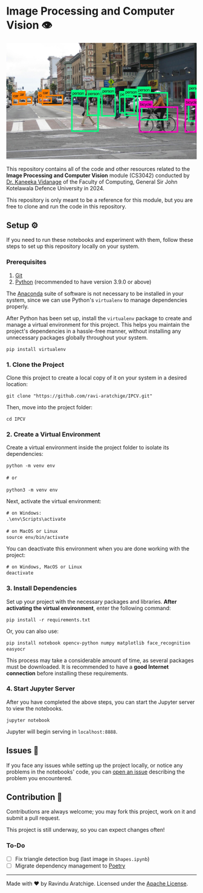 # Image Processing and Computer Vision 👁️

<img src="./img/computer-vision.jpg" alt="A practical example of computer vision">

This repository contains all of the code and other resources related to the <b>Image Processing and Computer Vision</b> module (CS3042) conducted by <a href="https://www.linkedin.com/in/kaneeka-vidanage-902a7292/">Dr. Kaneeka Vidanage</a> of the Faculty of Computing, General Sir John Kotelawala Defence University in 2024.

This repository is only meant to be a reference for this module, but you are free to clone and run the code in this repository.

## Setup ⚙️

If you need to run these notebooks and experiment with them, follow these steps to set up this repository locally on your system.

### Prerequisites

1. <a href="https://git-scm.com/">Git</a>
2. <a href="https://www.python.org/">Python</a> (recommended to have version 3.9.0 or above)

The <a href="https://www.anaconda.com/">Anaconda</a> suite of software is not necessary to be installed in your system, since we can use Python's `virtualenv` to manage dependencies properly.

After Python has been set up, install the `virtualenv` package to create and manage a virtual environment for this project. This helps you maintain the project's dependencies in a hassle-free manner, without installing any unnecessary packages globally throughout your system.

```
pip install virtualenv
```

### 1. Clone the Project

Clone this project to create a local copy of it on your system in a desired location:

```shell
git clone "https://github.com/ravi-aratchige/IPCV.git"
```

Then, move into the project folder:

```shell
cd IPCV
```

### 2. Create a Virtual Environment

Create a virtual environment inside the project folder to isolate its dependencies:

```shell
python -m venv env

# or

python3 -m venv env
```

Next, activate the virtual environment:

```shell
# on Windows:
.\env\Scripts\activate

# on MacOS or Linux
source env/bin/activate
```

You can deactivate this environment when you are done working with the project:

```shell
# on Windows, MacOS or Linux
deactivate
```

### 3. Install Dependencies

Set up your project with the necessary packages and libraries. <b>After activating the virtual environment</b>, enter the following command:

```shell
pip install -r requirements.txt
```

Or, you can also use:

```shell
pip install notebook opencv-python numpy matplotlib face_recognition easyocr
```

This process may take a considerable amount of time, as several packages must be downloaded. It is recommended to have a <b>good Internet connection</b> before installing these requirements.

### 4. Start Jupyter Server

After you have completed the above steps, you can start the Jupyter server to view the notebooks.

```shell
jupyter notebook
```

Jupyter will begin serving in `localhost:8888`.

## Issues 🚩

If you face any issues while setting up the project locally, or notice any problems in the notebooks' code, you can <a href="https://github.com/ravi-aratchige/IPCV/issues">open an issue</a> describing the problem you encountered.

## Contribution 💁

Contributions are always welcome; you may fork this project, work on it and submit a pull request.

This project is still underway, so you can expect changes often!

### To-Do

- [ ] Fix triangle detection bug (last image in `Shapes.ipynb`)
- [ ] Migrate dependency management to <a href="https://python-poetry.org/">Poetry</a>

<hr />

Made with :heart: by Ravindu Aratchige. Licensed under the <a href="https://github.com/ravi-aratchige/IPCV/blob/main/LICENSE">Apache License<a>.



